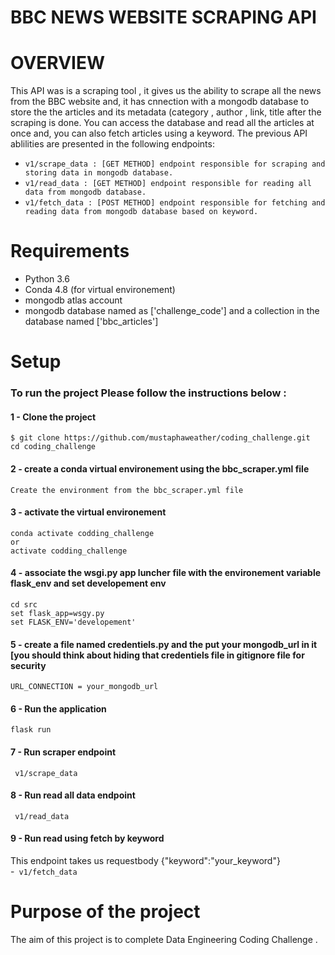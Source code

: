 # BBC NEWS WEBSITE SCRAPING API

# OVERVIEW
This API was is a scraping tool , it gives us the ability to scrape all the news from the BBC website and, it has cnnection with a mongodb database to store the the articles and its metadata (category , author , link, title after the scraping is done.
You can access the database and read all the articles at once and, you can also fetch articles using a keyword.
The previous API ablilities are presented in the following endpoints:
- ```v1/scrape_data : [GET METHOD] endpoint responsible for scraping and storing data in mongodb database.```
- ```v1/read_data : [GET METHOD] endpoint responsible for reading all data from mongodb database.```
- ```v1/fetch_data : [POST METHOD] endpoint responsible for fetching and reading data from mongodb database based on keyword.```

# Requirements
* Python 3.6
* Conda 4.8 (for virtual environement)
* mongodb atlas account
* mongodb database named as ['challenge_code'] and a collection in the database named ['bbc_articles']

# Setup
### To run the project Please follow the instructions below :</br>
#### 1 - Clone the project
```
$ git clone https://github.com/mustaphaweather/coding_challenge.git
cd coding_challenge
```

#### 2 - create a conda virtual environement using the bbc_scraper.yml file 
```
Create the environment from the bbc_scraper.yml file
```

#### 3 - activate the virtual environement
```
conda activate codding_challenge
or
activate codding_challenge
```

#### 4 - associate the wsgi.py app luncher file with the environement variable flask_env and set developement env
```
cd src
set flask_app=wsgy.py
set FLASK_ENV='developement'
```

#### 5 - create a file named credentiels.py and the put your mongodb_url in it [you should think about hiding that credentiels file in gitignore file for security
```
URL_CONNECTION = your_mongodb_url
```
#### 6 - Run the application
```
flask run 
```

#### 7 - Run scraper endpoint
``` v1/scrape_data```

#### 8 - Run read all data endpoint
``` v1/read_data```

#### 9 - Run read using fetch by keyword
This endpoint takes us requestbody {"keyword":"your_keyword"} </br>
-``` v1/fetch_data```



# Purpose of the project
The aim of this project is to complete Data Engineering Coding Challenge .


